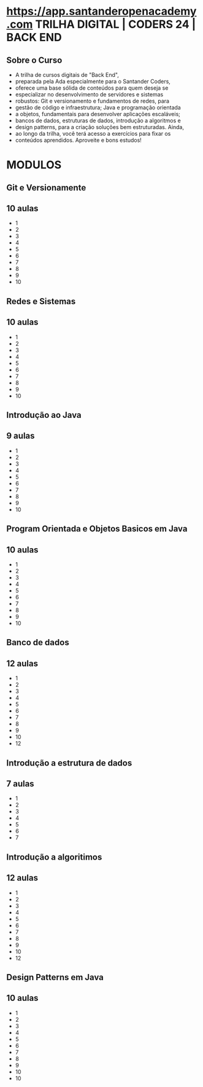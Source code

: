 # https://app.santanderopenacademy.com TRILHA DIGITAL | CODERS 24 | BACK END

## Sobre o Curso

* A trilha de cursos digitais de "Back End", 
* preparada pela Ada especialmente para o Santander Coders, 
* oferece uma base sólida de conteúdos para quem deseja se 
* especializar no desenvolvimento de servidores e sistemas 
*  robustos: Git e versionamento e fundamentos de redes, para 
* gestão de código e infraestrutura; Java e programação orientada 
* a objetos, fundamentais para desenvolver aplicações escaláveis; 
* bancos de dados, estruturas de dados, introdução a algoritmos e 
* design patterns, para a criação soluções bem estruturadas. Ainda, 
* ao longo da trilha, você terá acesso a exercícios para fixar os 
* conteúdos aprendidos. Aproveite e bons estudos! 

# MODULOS

## Git e Versionamente
## 10 aulas
* 1
* 2
* 3
* 4
* 5
* 6
* 7
* 8
* 9
* 10

## Redes e Sistemas
## 10 aulas

* 1
* 2
* 3
* 4
* 5
* 6
* 7
* 8
* 9
* 10

## Introdução ao Java
## 9 aulas

* 1
* 2
* 3
* 4
* 5
* 6
* 7
* 8
* 9
* 10

## Program Orientada e Objetos Basicos em Java
## 10 aulas

* 1
* 2
* 3
* 4
* 5
* 6
* 7
* 8
* 9
* 10

## Banco de dados
## 12 aulas

* 1
* 2
* 3
* 4
* 5
* 6
* 7
* 8
* 9
* 10
* 12

## Introdução a estrutura de dados
## 7 aulas

* 1
* 2
* 3
* 4
* 5
* 6
* 7

## Introdução a algoritimos
## 12 aulas

* 1
* 2
* 3
* 4
* 5
* 6
* 7
* 8
* 9
* 10
* 12

## Design Patterns em Java
## 10 aulas

* 1
* 2
* 3
* 4
* 5
* 6
* 7
* 8
* 9
* 10
* 10
